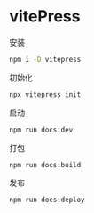 # vitePress

 安装

```bash
npm i -D vitepress
```

 初始化

```bash
npx vitepress init
```

 启动

```bash
npm run docs:dev
```

 打包

```bash
npm run docs:build
```

 发布

```bash
npm run docs:deploy
```
